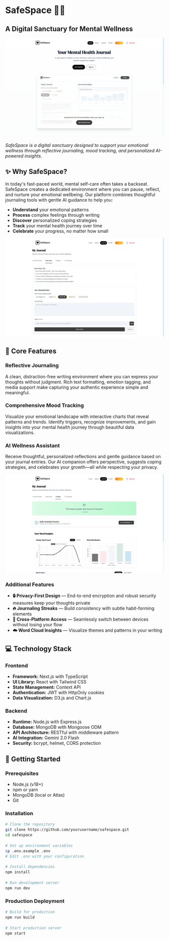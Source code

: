 # SafeSpace 🧘‍♀️
## A Digital Sanctuary for Mental Wellness

![SafeSpace Dashboard](./assets/Home.png)

*SafeSpace is a digital sanctuary designed to support your emotional wellness through reflective journaling, mood tracking, and personalized AI-powered insights.*

## ✨ Why SafeSpace?

In today's fast-paced world, mental self-care often takes a backseat. SafeSpace creates a dedicated environment where you can pause, reflect, and nurture your emotional wellbeing. Our platform combines thoughtful journaling tools with gentle AI guidance to help you:

- **Understand** your emotional patterns
- **Process** complex feelings through writing
- **Discover** personalized coping strategies
- **Track** your mental health journey over time
- **Celebrate** your progress, no matter how small

![Journal Entry Visualisation](./assets/JournalEntry.png)

## 🌟 Core Features

### Reflective Journaling
A clean, distraction-free writing environment where you can express your thoughts without judgment. Rich text formatting, emotion tagging, and media support make capturing your authentic experience simple and meaningful.

### Comprehensive Mood Tracking
Visualize your emotional landscape with interactive charts that reveal patterns and trends. Identify triggers, recognize improvements, and gain insights into your mental health journey through beautiful data visualizations.

### AI Wellness Assistant
Receive thoughtful, personalized reflections and gentle guidance based on your journal entries. Our AI companion offers perspective, suggests coping strategies, and celebrates your growth—all while respecting your privacy.

![AI Insights Feature](./assets/Insights.png)

### Additional Features
- **🔒 Privacy-First Design** — End-to-end encryption and robust security measures keep your thoughts private
- **🔥 Journaling Streaks** — Build consistency with subtle habit-forming elements
- **📱 Cross-Platform Access** — Seamlessly switch between devices without losing your flow
- **☁️ Word Cloud Insights** — Visualize themes and patterns in your writing

## 💻 Technology Stack

### Frontend
- **Framework:** Next.js with TypeScript
- **UI Library:** React with Tailwind CSS
- **State Management:** Context API
- **Authentication:** JWT with HttpOnly cookies
- **Data Visualization:** D3.js and Chart.js

### Backend
- **Runtime:** Node.js with Express.js
- **Database:** MongoDB with Mongoose ODM
- **API Architecture:** RESTful with middleware pattern
- **AI Integration:** Gemini 2.0 Flash
- **Security:** bcrypt, helmet, CORS protection


## 🚀 Getting Started

### Prerequisites
- Node.js (v18+)
- npm or yarn
- MongoDB (local or Atlas)
- Git

### Installation

```bash
# Clone the repository
git clone https://github.com/yourusername/safespace.git
cd safespace

# Set up environment variables
cp .env.example .env
# Edit .env with your configuration

# Install dependencies
npm install

# Run development server
npm run dev
```

### Production Deployment

```bash
# Build for production
npm run build

# Start production server
npm start
```


